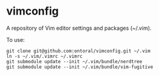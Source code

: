 vimconfig
=========

A repository of Vim editor settings and packages (~/.vim).

To use:

```
git clone git@github.com:ontoral/vimconfig.git ~/.vim
ln -s ~/.vim/.vimrc ~/.vimrc
git submodule update --init ~/.vim/bundle/nerdtree
git submodule update --init ~/.vim/bundle/vim-fugitive
```
